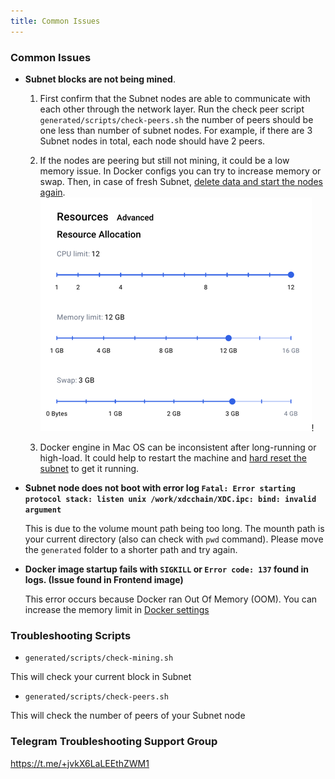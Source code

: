 ```yaml
---
title: Common Issues
---
```

### Common Issues 
- **Subnet blocks are not being mined**.

    1. First confirm that the Subnet nodes are able to communicate with each other through the network layer. Run the check peer script `generated/scripts/check-peers.sh` the number of peers should be one less than number of subnet nodes. For example, if there are 3 Subnet nodes in total, each node should have 2 peers.

    2. If the nodes are peering but still not mining, it could be a low memory issue. In Docker configs you can try to increase memory or swap. Then, in case of fresh Subnet, [delete data and start the nodes again](../install_guide/launch_subnet.md/#deleting-subnet). ![Docker Memory Config](../img/docker_mem.png)!

    3. Docker engine in Mac OS can be inconsistent after long-running or high-load. It could help to restart the machine and [hard reset the subnet](../install_guide/launch_subnet.md/#deleting-subnet) to get it running.


- **Subnet node does not boot with error log `Fatal: Error starting protocol stack: listen unix /work/xdcchain/XDC.ipc: bind: invalid argument`**

    This is due to the volume mount path being too long. The mounth path is your current directory (also can check with `pwd` command). Please move the `generated` folder to a shorter path and try again.


- **Docker image startup fails with `SIGKILL` or `Error code: 137` found in logs. (Issue found in Frontend image)**

    This error occurs because Docker ran Out Of Memory (OOM). You can increase the memory limit in [Docker settings](https://docs.docker.com/desktop/settings/mac/#:~:text=lower%20the%20number.-,Memory,-.%20By%20default%2C%20Docker)

  

### Troubleshooting Scripts


  - `generated/scripts/check-mining.sh`

  This will check your current block in Subnet

  - `generated/scripts/check-peers.sh`
  
  This will check the number of peers of your Subnet node


### Telegram Troubleshooting Support Group
https://t.me/+jvkX6LaLEEthZWM1
